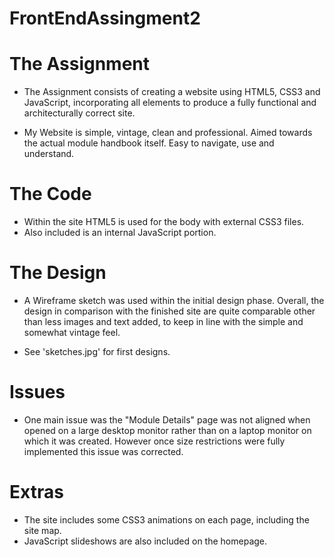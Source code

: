 # FrontEndAssingment2

# The Assignment
* The Assignment consists of creating a website using HTML5,
CSS3 and JavaScript, incorporating all elements to produce
a fully functional and architecturally correct site.

* My Website is simple, vintage, clean and professional. Aimed towards
the actual module handbook itself.
Easy to navigate, use and understand.

# The Code
* Within the site HTML5 is used for the body with external
CSS3 files.
* Also included is an internal JavaScript portion.

# The Design
* A Wireframe sketch was used within the initial design phase.
Overall, the design in comparison with the finished site are
quite comparable other than less images and text added, to keep
in line with the simple and somewhat vintage feel.

* See 'sketches.jpg' for first designs.

# Issues
* One main issue was the "Module Details" page was not aligned when
opened on a large desktop monitor rather than on a laptop monitor
on which it was created.
However once size restrictions were fully implemented this issue was
corrected.

# Extras
* The site includes some CSS3 animations on each page, including the site map.
* JavaScript slideshows are also included on the homepage.

